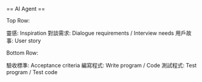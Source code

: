 == AI Agent ==

Top Row:

靈感: Inspiration
對談需求: Dialogue requirements / Interview needs
用戶故事: User story

Bottom Row:

驗收標準: Acceptance criteria
編寫程式: Write program / Code
測試程式: Test program / Test code
